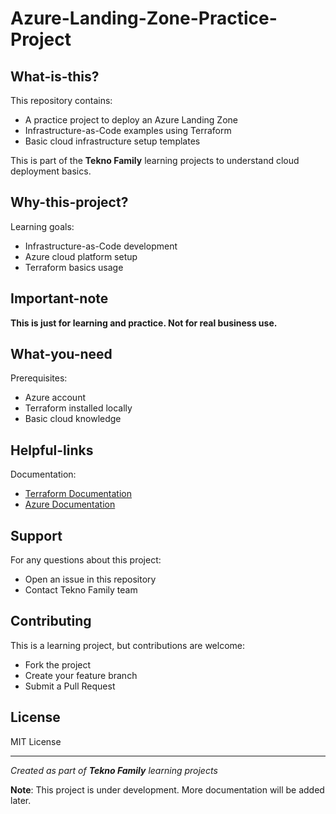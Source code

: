 # Azure-Landing-Zone-Practice-Project

## What-is-this?

This repository contains:
* A practice project to deploy an Azure Landing Zone
* Infrastructure-as-Code examples using Terraform
* Basic cloud infrastructure setup templates

This is part of the **Tekno Family** learning projects to understand cloud deployment basics.

## Why-this-project?

Learning goals:
* Infrastructure-as-Code development
* Azure cloud platform setup
* Terraform basics usage

## Important-note

**This is just for learning and practice. Not for real business use.**

## What-you-need

Prerequisites:
* Azure account
* Terraform installed locally
* Basic cloud knowledge

## Helpful-links

Documentation:
* [Terraform Documentation](https://developer.hashicorp.com/terraform/docs)
* [Azure Documentation](https://learn.microsoft.com/en-us/azure/cloud-adoption-framework/ready/landing-zone/)

## Support

For any questions about this project:
* Open an issue in this repository
* Contact Tekno Family team

## Contributing

This is a learning project, but contributions are welcome:
* Fork the project
* Create your feature branch
* Submit a Pull Request

## License

MIT License

---
*Created as part of **Tekno Family** learning projects*

**Note**: This project is under development. More documentation will be added later.

